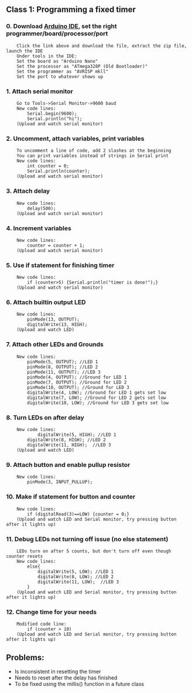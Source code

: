 
## Class 1: Programming a fixed timer
### 0. Download [Arduino IDE](https://www.arduino.cc/en/Main/Software), set the right programmer/board/processor/port
		Click the link above and download the file, extract the zip file, launch the IDE
		Under tools in the IDE:
		Set the board as "Arduino Nano"
		Set the processor as "ATmega328P (Old Bootloader)"
		Set the programmer as "AVRISP mkll"
		Set the port to whatever shows up
### 1. Attach serial monitor
		Go to Tools->Serial Monitor->9600 baud
		New code lines:
			Serial.begin(9600);
			Serial.println("hi");
		(Upload and watch serial monitor)
### 2. Uncomment, attach variables, print variables
		To uncomment a line of code, add 2 slashes at the beginning
		You can print variables instead of strings in Serial print
		New code lines:
			int counter = 0;
			Serial.println(counter);
		(Upload and watch serial monitor)
### 3. Attach delay
		New code lines:
			delay(500);
		(Upload and watch serial monitor)
### 4. Increment variables
		New code lines:
			counter = counter + 1;
		(Upload and watch serial monitor)
### 5. Use if statement for finishing timer
		New code lines:
			if (counter>5) {Serial.println("timer is done!");}
		(Upload and watch serial monitor)
### 6. Attach builtin output LED
		New code lines:
			pinMode(13, OUTPUT);
			digitalWrite(13, HIGH);
		(Upload and watch LED)
### 7. Attach other LEDs and Grounds
		New code lines:
			pinMode(5, OUTPUT); //LED 1
			pinMode(8, OUTPUT); //LED 2
			pinMode(11, OUTPUT); //LED 3
			pinMode(4, OUTPUT); //Ground for LED 1
			pinMode(7, OUTPUT); //Ground for LED 2
			pinMode(10, OUTPUT); //Ground for LED 3
			digitalWrite(4, LOW); //Ground for LED 1 gets set low
			digitalWrite(7, LOW); //Ground for LED 2 gets set low
			digitalWrite(10, LOW); //Ground for LED 3 gets set low
### 8. Turn LEDs on after delay
		New code lines:
		    	digitalWrite(5, HIGH); //LED 1
			digitalWrite(8, HIGH); //LED 2
			digitalWrite(11, HIGH);  //LED 3
		(Upload and watch LED)
### 9. Attach button and enable pullup resistor
		New code lines:
			pinMode(3, INPUT_PULLUP);
### 10. Make if statement for button and counter
		New code lines:
			if (digitalRead(3)==LOW) {counter = 0;}
		(Upload and watch LED and Serial monitor, try pressing button after it lights up)
### 11. Debug LEDs not turning off issue (no else statement)
		LEDs turn on after 5 counts, but don't turn off even though counter resets
		New code lines:
			else{
				digitalWrite(5, LOW); //LED 1
				digitalWrite(8, LOW); //LED 2
				digitalWrite(11, LOW);  //LED 3
			}
		(Upload and watch LED and Serial monitor, try pressing button after it lights up)
### 12. Change time for your needs
		Modified code line:
			if (counter > 10)
		(Upload and watch LED and Serial monitor, try pressing button after it lights up)
## Problems:
- Is inconsistent in resetting the timer
- Needs to reset after the delay has finished
- To be fixed using the millis() function in a future class

